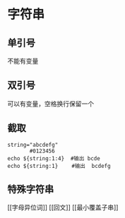 # 字符串
## 单引号
不能有变量

## 双引号
可以有变量，空格换行保留一个

## 截取

```shell
string="abcdefg"
       #0123456
echo ${string:1:4}  #输出 bcde
echo ${string:1}　　 #输出  bcdefg

```

## 特殊字符串
[[字母异位词]]
[[回文]]
[[最小覆盖子串]]